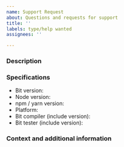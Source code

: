 ```yaml
---
name: Support Request
about: Questions and requests for support
title: ''
labels: type/help wanted
assignees: ''

---
```


<!--

Before submitting a new issue, please search past issues (open or closed).  

-->

### Description

<!-- A clear and concise description of what you are trying to achieve -->

### Specifications

- Bit version:
- Node version:
- npm / yarn version:
- Platform:
- Bit compiler (include version):
- Bit tester (include version):

### Context and additional information

<!-- A clear and concise description of the type of project and environment. Anything that will help others get a better understanding of your use case. -->
